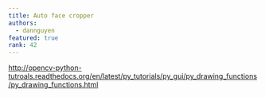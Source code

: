 ```yaml
---
title: Auto face cropper
authors:
  - dannguyen
featured: true
rank: 42
---
```



http://opencv-python-tutroals.readthedocs.org/en/latest/py_tutorials/py_gui/py_drawing_functions/py_drawing_functions.html
